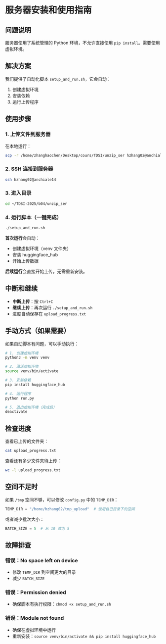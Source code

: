 # 服务器安装和使用指南

## 问题说明

服务器使用了系统管理的 Python 环境，不允许直接使用 `pip install`。需要使用虚拟环境。

## 解决方案

我们提供了自动化脚本 `setup_and_run.sh`，它会自动：
1. 创建虚拟环境
2. 安装依赖
3. 运行上传程序

## 使用步骤

### 1. 上传文件到服务器

在本地运行：
```bash
scp -r /home/zhanghaochen/Desktop/cours/TDSI/unzip_ser hzhang02@anchiale14:~/TDSI-2025/b04/
```

### 2. SSH 连接到服务器

```bash
ssh hzhang02@anchiale14
```

### 3. 进入目录

```bash
cd ~/TDSI-2025/b04/unzip_ser
```

### 4. 运行脚本（一键完成）

```bash
./setup_and_run.sh
```

**首次运行**会自动：
- 创建虚拟环境（venv 文件夹）
- 安装 huggingface_hub
- 开始上传数据

**后续运行**会直接开始上传，无需重新安装。

## 中断和继续

- **中断上传**：按 `Ctrl+C`
- **继续上传**：再次运行 `./setup_and_run.sh`
- 进度自动保存在 `upload_progress.txt`

## 手动方式（如果需要）

如果自动脚本有问题，可以手动执行：

```bash
# 1. 创建虚拟环境
python3 -m venv venv

# 2. 激活虚拟环境
source venv/bin/activate

# 3. 安装依赖
pip install huggingface_hub

# 4. 运行程序
python run.py

# 5. 退出虚拟环境（完成后）
deactivate
```

## 检查进度

查看已上传的文件夹：
```bash
cat upload_progress.txt
```

查看还有多少文件夹待上传：
```bash
wc -l upload_progress.txt
```

## 空间不足时

如果 `/tmp` 空间不够，可以修改 `config.py` 中的 `TEMP_DIR`：
```python
TEMP_DIR = "/home/hzhang02/tmp_upload"  # 使用自己目录下的空间
```

或者减少批次大小：
```python
BATCH_SIZE = 5  # 从 10 改为 5
```

## 故障排查

### 错误：No space left on device
- 修改 `TEMP_DIR` 到空间更大的目录
- 减少 `BATCH_SIZE`

### 错误：Permission denied
- 确保脚本有执行权限：`chmod +x setup_and_run.sh`

### 错误：Module not found
- 确保在虚拟环境中运行
- 重新安装：`source venv/bin/activate && pip install huggingface_hub`
